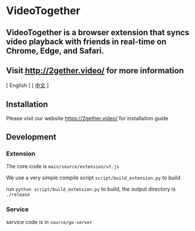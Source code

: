 # VideoTogether

## VideoTogether is a browser extension that syncs video playback with friends in real-time on Chrome, Edge, and Safari.

## Visit http://2gether.video/ for more information

[ English ] [ [中文](https://github.com/VideoTogether/VideoTogether/blob/main/README_zh.MD) ]

## Installation

Please visit our website https://2gether.video/ for installation guide


## Development

### Extension

The core code is `main/source/extension/vt.js`

We use a very simple compile script `script/build_extension.py` to build

run `python script/build_extension.py` to build, the output directory is `./release` 

### Service

service code is in `source/go-server`

